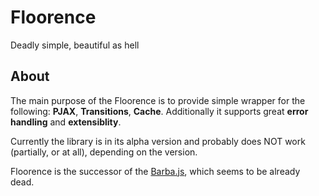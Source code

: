 # Floorence
Deadly simple, beautiful as hell

## About
The main purpose of the Floorence is to provide simple wrapper for the following: **PJAX**, **Transitions**, **Cache**. Additionally it supports great **error handling** and **extensiblity**.

Currently the library is in its alpha version and probably does NOT work (partially, or at all), depending on the version.

Floorence is the successor of the [Barba.js](https://github.com/luruke/barba.js), which seems to be already dead.
